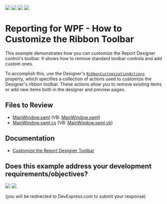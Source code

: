 <!-- default badges list -->
![](https://img.shields.io/endpoint?url=https://codecentral.devexpress.com/api/v1/VersionRange/128605143/22.2.2%2B)
[![](https://img.shields.io/badge/Open_in_DevExpress_Support_Center-FF7200?style=flat-square&logo=DevExpress&logoColor=white)](https://supportcenter.devexpress.com/ticket/details/T281615)
[![](https://img.shields.io/badge/📖_How_to_use_DevExpress_Examples-e9f6fc?style=flat-square)](https://docs.devexpress.com/GeneralInformation/403183)
[![](https://img.shields.io/badge/💬_Leave_Feedback-feecdd?style=flat-square)](#does-this-example-address-your-development-requirementsobjectives)
<!-- default badges end -->
# Reporting for WPF - How to Customize the Ribbon Toolbar

This example demonstrates how you can customize the Report Designer control's toolbar. It shows how to remove standard toolbar controls and add custom ones. 

To accomplish this, use the Designer's [`RibbonCustomizationActions`](https://docs.devexpress.com/WPF/DevExpress.Xpf.Reports.UserDesigner.ReportDesigner.RibbonCustomizationActions) property, which specifies a collection of actions used to customize the Designer's ribbon toolbar. These actions allow you to remove existing items or add new items both in the designer and preview pages.

## Files to Review

* [MainWindow.xaml](CS/MainWindow.xaml) (VB: [MainWindow.xaml](VB/MainWindow.xaml))
* [MainWindow.xaml.cs](CS/MainWindow.xaml.cs) (VB: [MainWindow.xaml.vb](VB/MainWindow.xaml.vb))
## Documentation

* [Customize the Report Designer Toolbar](https://docs.devexpress.com/XtraReports/116500/desktop-reporting/wpf-reporting/end-user-report-designer-for-wpf/api-and-customization/customize-the-report-designer-toolbar)
<!-- feedback -->
## Does this example address your development requirements/objectives?

[<img src="https://www.devexpress.com/support/examples/i/yes-button.svg"/>](https://www.devexpress.com/support/examples/survey.xml?utm_source=github&utm_campaign=reporting-wpf-report-designer-customize-ribbon-toolbar&~~~was_helpful=yes) [<img src="https://www.devexpress.com/support/examples/i/no-button.svg"/>](https://www.devexpress.com/support/examples/survey.xml?utm_source=github&utm_campaign=reporting-wpf-report-designer-customize-ribbon-toolbar&~~~was_helpful=no)

(you will be redirected to DevExpress.com to submit your response)
<!-- feedback end -->
